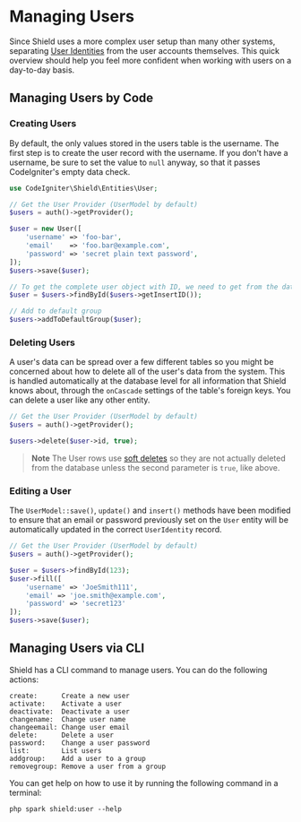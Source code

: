 # Managing Users

Since Shield uses a more complex user setup than many other systems, separating [User Identities](../getting_started/concepts.md#user-identities) from the user accounts themselves. This quick overview should help you feel more confident when working with users on a day-to-day basis.

## Managing Users by Code

### Creating Users

By default, the only values stored in the users table is the username. The first step is to create the user record with the username. If you don't have a username, be sure to set the value to `null` anyway, so that it passes CodeIgniter's empty data check.

```php
use CodeIgniter\Shield\Entities\User;

// Get the User Provider (UserModel by default)
$users = auth()->getProvider();

$user = new User([
    'username' => 'foo-bar',
    'email'    => 'foo.bar@example.com',
    'password' => 'secret plain text password',
]);
$users->save($user);

// To get the complete user object with ID, we need to get from the database
$user = $users->findById($users->getInsertID());

// Add to default group
$users->addToDefaultGroup($user);
```

### Deleting Users

A user's data can be spread over a few different tables so you might be concerned about how to delete all of the user's data from the system. This is handled automatically at the database level for all information that Shield knows about, through the `onCascade` settings of the table's foreign keys. You can delete a user like any other entity.

```php
// Get the User Provider (UserModel by default)
$users = auth()->getProvider();

$users->delete($user->id, true);
```

> **Note**
> The User rows use [soft deletes](https://codeigniter.com/user_guide/models/model.html#usesoftdeletes) so they are not actually deleted from the database unless the second parameter is `true`, like above.

### Editing a User

The `UserModel::save()`, `update()` and `insert()` methods have been modified to ensure that an email or password previously set on the `User` entity will be automatically updated in the correct `UserIdentity` record.

```php
// Get the User Provider (UserModel by default)
$users = auth()->getProvider();

$user = $users->findById(123);
$user->fill([
    'username' => 'JoeSmith111',
    'email' => 'joe.smith@example.com',
    'password' => 'secret123'
]);
$users->save($user);
```

## Managing Users via CLI

Shield has a CLI command to manage users. You can do the following actions:

```text
create:      Create a new user
activate:    Activate a user
deactivate:  Deactivate a user
changename:  Change user name
changeemail: Change user email
delete:      Delete a user
password:    Change a user password
list:        List users
addgroup:    Add a user to a group
removegroup: Remove a user from a group
```

You can get help on how to use it by running the following command in a terminal:

```console
php spark shield:user --help
```
